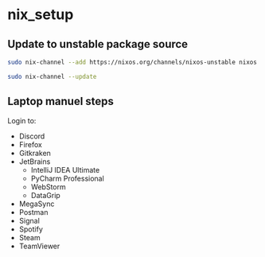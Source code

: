 # nix_setup

## Update to unstable package source

```bash
sudo nix-channel --add https://nixos.org/channels/nixos-unstable nixos

sudo nix-channel --update
```

## Laptop manuel steps

Login to:

- Discord
- Firefox
- Gitkraken
- JetBrains
  - IntelliJ IDEA Ultimate
  - PyCharm Professional
  - WebStorm
  - DataGrip
- MegaSync
- Postman
- Signal
- Spotify
- Steam
- TeamViewer
